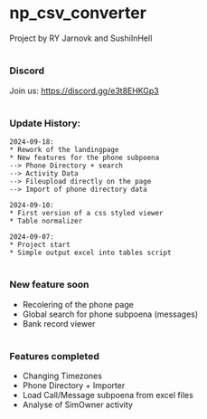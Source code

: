 # np_csv_converter

Project by RY Jarnovk and SushiInHell

#

### Discord
Join us: https://discord.gg/e3t8EHKGp3

#

### Update History:

```
2024-09-18:
* Rework of the landingpage
* New features for the phone subpoena
--> Phone Directory + search
--> Activity Data
--> Fileupload directly on the page
--> Import of phone directory data
```
``` 
2024-09-10:
* First version of a css styled viewer
* Table normalizer 
``` 
```
2024-09-07:
* Project start
* Simple output excel into tables script
``` 
#

### New feature soon

- Recolering of the phone page
- Global search for phone subpoena (messages)
- Bank record viewer

#

### Features completed

- Changing Timezones
- Phone Directory + Importer
- Load Call/Message subpoena from excel files
- Analyse of SimOwner activity


